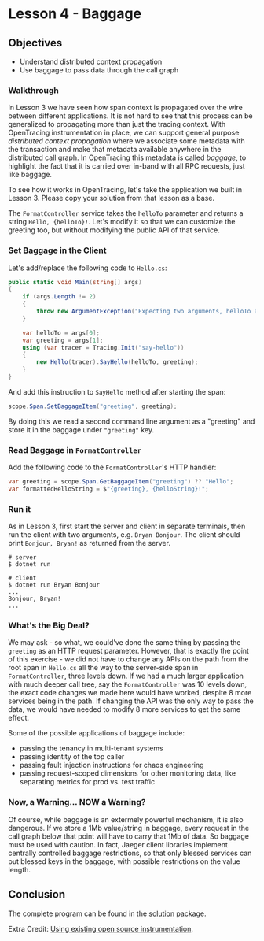 # Lesson 4 - Baggage

## Objectives

* Understand distributed context propagation
* Use baggage to pass data through the call graph

### Walkthrough

In Lesson 3 we have seen how span context is propagated over the wire between different applications.
It is not hard to see that this process can be generalized to propagating more than just the tracing context.
With OpenTracing instrumentation in place, we can support general purpose _distributed context propagation_
where we associate some metadata with the transaction and make that metadata available anywhere in the
distributed call graph. In OpenTracing this metadata is called _baggage_, to highlight the fact that
it is carried over in-band with all RPC requests, just like baggage.

To see how it works in OpenTracing, let's take the application we built in Lesson 3. Please copy
your solution from that lesson as a base.

The `FormatController` service takes the `helloTo` parameter and returns a string `Hello, {helloTo}!`. Let's modify
it so that we can customize the greeting too, but without modifying the public API of that service.

### Set Baggage in the Client

Let's add/replace the following code to `Hello.cs`:

```csharp
public static void Main(string[] args)
{
    if (args.Length != 2)
    {
        throw new ArgumentException("Expecting two arguments, helloTo and greeting");
    }

    var helloTo = args[0];
    var greeting = args[1];
    using (var tracer = Tracing.Init("say-hello"))
    {
        new Hello(tracer).SayHello(helloTo, greeting);
    }
}
```

And add this instruction to `SayHello` method after starting the span:

```csharp
scope.Span.SetBaggageItem("greeting", greeting);
```

By doing this we read a second command line argument as a "greeting" and store it in the baggage under `"greeting"` key.

### Read Baggage in `FormatController`

Add the following code to the `FormatController`'s HTTP handler:

```csharp
var greeting = scope.Span.GetBaggageItem("greeting") ?? "Hello";
var formattedHelloString = $"{greeting}, {helloString}!";
```

### Run it

As in Lesson 3, first start the server and client in separate terminals, then run the client with two
arguments, e.g. `Bryan Bonjour`. The client should print `Bonjour, Bryan!` as returned from the server.

```
# server
$ dotnet run

# client
$ dotnet run Bryan Bonjour
...
Bonjour, Bryan!
...
```

### What's the Big Deal?

We may ask - so what, we could've done the same thing by passing the `greeting` as an HTTP request parameter.
However, that is exactly the point of this exercise - we did not have to change any APIs on the path from
the root span in `Hello.cs` all the way to the server-side span in `FormatController`, three levels down.
If we had a much larger application with much deeper call tree, say the `FormatController` was 10 levels down,
the exact code changes we made here would have worked, despite 8 more services being in the path.
If changing the API was the only way to pass the data, we would have needed to modify 8 more services
to get the same effect.

Some of the possible applications of baggage include:

  * passing the tenancy in multi-tenant systems
  * passing identity of the top caller
  * passing fault injection instructions for chaos engineering
  * passing request-scoped dimensions for other monitoring data, like separating metrics for prod vs. test traffic


### Now, a Warning... NOW a Warning?

Of course, while baggage is an extermely powerful mechanism, it is also dangerous. If we store a 1Mb value/string
in baggage, every request in the call graph below that point will have to carry that 1Mb of data. So baggage
must be used with caution. In fact, Jaeger client libraries implement centrally controlled baggage restrictions,
so that only blessed services can put blessed keys in the baggage, with possible restrictions on the value length.

## Conclusion

The complete program can be found in the [solution](./solution) package.

Extra Credit: [Using existing open source instrumentation](../extracredit).

